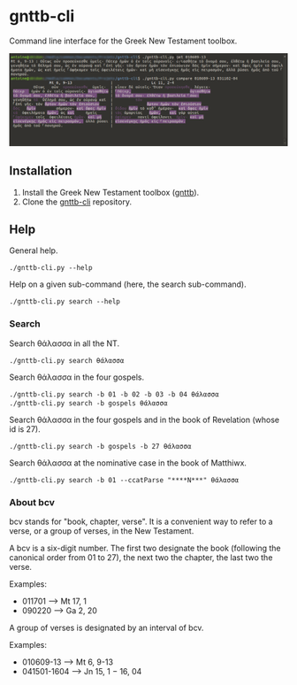 # gnttb-cli
Command line interface for the Greek New Testament toolbox.

![screenshot](assets/gnttb-cli_20190720.png)

## Installation

1. Install the Greek New Testament toolbox ([gnttb](https://github.com/a2ohm/gnttb)).
2. Clone the [gnttb-cli](https://github.com/a2ohm/gnttb-cli) repository.

## Help

General help.

    ./gnttb-cli.py --help

Help on a given sub-command (here, the search sub-command).

    ./gnttb-cli.py search --help

### Search

Search θάλασσα in all the NT.

    ./gnttb-cli.py search θάλασσα

Search θάλασσα in the four gospels.

    ./gnttb-cli.py search -b 01 -b 02 -b 03 -b 04 θάλασσα
    ./gnttb-cli.py search -b gospels θάλασσα

Search θάλασσα in the four gospels and in the book of Revelation (whose
id is 27).

    ./gnttb-cli.py search -b gospels -b 27 θάλασσα

Search θάλασσα at the nominative case in the book of Matthiwx.

    ./gnttb-cli.py search -b 01 --ccatParse "****N***" θάλασσα

### About bcv

bcv stands for "book, chapter, verse". It is a convenient way to refer
to a verse, or a group of verses, in the New Testament.

A bcv is a six-digit number. The first two designate the book (following
the canonical order from 01 to 27), the next two the chapter, the last
two the verse.

Examples:

* 011701 --> Mt 17, 1
* 090220 --> Ga 2, 20

A group of verses is designated by an interval of bcv.

Examples:

* 010609-13 --> Mt 6, 9-13
* 041501-1604 --> Jn 15, 1 − 16, 04
